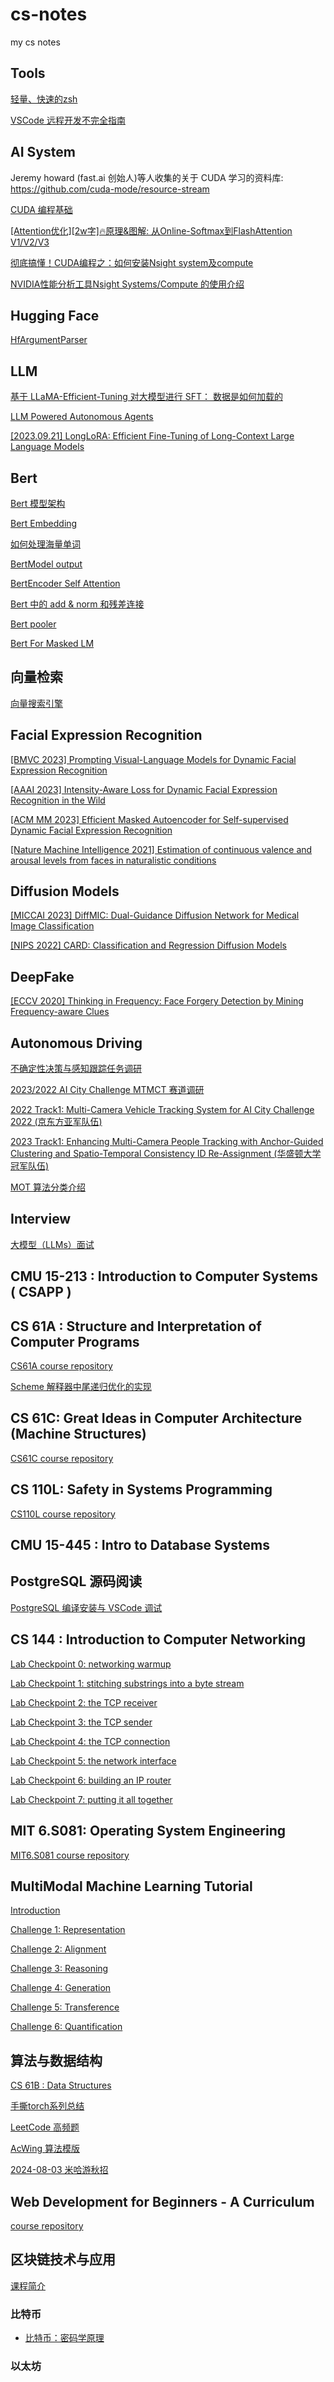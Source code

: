 # cs-notes
my cs notes

## Tools

[轻量、快速的zsh](/tools/zsh-config.md)

[VSCode 远程开发不完全指南](/tools/vscode-remote.md)

## AI System

Jeremy howard (fast.ai 创始人)等人收集的关于 CUDA 学习的资料库: https://github.com/cuda-mode/resource-stream

[CUDA 编程基础](/AI-System/01-CUDA-Basics.md)

[[Attention优化][2w字]🔥原理&图解: 从Online-Softmax到FlashAttention V1/V2/V3](https://zhuanlan.zhihu.com/p/668888063)

[彻底搞懂！CUDA编程之：如何安装Nsight system及compute](https://www.bilibili.com/video/BV1UP411s7nE/?share_source=copy_web&vd_source=3a620b3406963768a72a9c5ac4b2df6d)

[NVIDIA性能分析工具Nsight Systems/Compute 的使用介绍](https://www.bilibili.com/video/BV15P4y1R7VG/?share_source=copy_web&vd_source=3a620b3406963768a72a9c5ac4b2df6d)

## Hugging Face

[HfArgumentParser](/huggingface/01-HfArgumentParser.py)

## LLM

[基于 LLaMA-Efficient-Tuning 对大模型进行 SFT： 数据是如何加载的](./LLM/01-LLaMA-Factory-how-data-load.md)

[LLM Powered Autonomous Agents](./LLM/02-Agents.md)

[[2023.09.21] LongLoRA: Efficient Fine-Tuning of Long-Context Large Language Models](./LLM/03-LongLoRA.md)

## Bert

[Bert 模型架构](./Bert/01-Bert-Architecture.ipynb)

[Bert Embedding](./Bert/02-Bert-Embedding.ipynb)

[如何处理海量单词](./Bert/03-subword-tokenizer.ipynb)

[BertModel output](./Bert/04-Bert-output.ipynb)

[BertEncoder Self Attention](./Bert/05-BertEncoder-self-attention.ipynb)

[Bert 中的 add & norm 和残差连接](./Bert/06-Bert-add-norm-residual-connection.ipynb)

[Bert pooler](./Bert/07-Bert-pooler-head.ipynb)

[Bert For Masked LM](./Bert/08-BertForMaskedLM.ipynb)

## 向量检索

[向量搜索引擎](/向量检索/1-向量搜索引擎.md)

## Facial Expression Recognition

[[BMVC 2023] Prompting Visual-Language Models for Dynamic Facial Expression Recognition](./Facial-Expression-Recognition/02-BMVC2023-DFER-CLIP.md)

[[AAAI 2023] Intensity-Aware Loss for Dynamic Facial Expression Recognition in the Wild](./Facial-Expression-Recognition/03-AAAI2023-IAL.md)

[[ACM MM 2023] Efficient Masked Autoencoder for Self-supervised Dynamic Facial Expression Recognition](./Facial-Expression-Recognition/04-ACMMM2023-MAE-DFER.md)

[[Nature Machine Intelligence 2021] Estimation of continuous valence and arousal levels from faces in naturalistic conditions](./Facial-Expression-Recognition/01-Nature-Machine-Intelligence-2021.md)

## Diffusion Models

[[MICCAI 2023] DiffMIC: Dual-Guidance Diffusion Network for Medical Image Classification](./Diffusion/01-MICCAI2023-DiffMIC.md)

[[NIPS 2022] CARD: Classification and Regression Diffusion Models](./Diffusion/02-NIPS2022-CARD.md)

## DeepFake

[[ECCV 2020] Thinking in Frequency: Face Forgery Detection by Mining Frequency-aware Clues](./DeepFake/01-ECCV2020-Thinking-in-Frequency.md)

## Autonomous Driving

[不确定性决策与感知跟踪任务调研](/Autonomous-Driving/01-uncertain-and-tracking.md)

[2023/2022 AI City Challenge MTMCT 赛道调研](/Autonomous-Driving/02-aicity.md)

[2022 Track1: Multi-Camera Vehicle Tracking System for AI City Challenge 2022 (京东方亚军队伍)](/Autonomous-Driving/03-2022track1-BOE-team.md)

[2023 Track1: Enhancing Multi-Camera People Tracking with Anchor-Guided Clustering and Spatio-Temporal Consistency ID Re-Assignment (华盛顿大学冠军队伍)](/Autonomous-Driving/04-2023aicity-track1-UW-team.md)

[MOT 算法分类介绍](/Autonomous-Driving/05-mot.md)

## Interview

[大模型（LLMs）面试](./Interview/01-LLM-Interview.md)

## CMU 15-213 : Introduction to Computer Systems ( CSAPP )

## CS 61A : Structure and Interpretation of Computer Programs

[CS61A course repository](https://github.com/ZonePG/CS61A)

[Scheme 解释器中尾递归优化的实现](/CS61A/CS61A-tail-recursion.md)

## CS 61C: Great Ideas in Computer Architecture (Machine Structures)

[CS61C course repository](https://github.com/ZonePG/CS61C)

## CS 110L: Safety in Systems Programming

[CS110L course repository](https://github.com/ZonePG/CS110L)

## CMU 15-445 : Intro to Database Systems

## PostgreSQL 源码阅读

[PostgreSQL 编译安装与 VSCode 调试](/PostgreSQL/1-install-and-debug.md)

## CS 144 : Introduction to Computer Networking

[Lab Checkpoint 0: networking warmup](/CS144/CS144-Lab0.md)

[Lab Checkpoint 1: stitching substrings into a byte stream](/CS144/CS144-Lab1.md)

[Lab Checkpoint 2: the TCP receiver](/CS144/CS144-Lab2.md)

[Lab Checkpoint 3: the TCP sender](/CS144/CS144-Lab3.md)

[Lab Checkpoint 4: the TCP connection](/CS144/CS144-Lab4.md)

[Lab Checkpoint 5: the network interface](/CS144/CS144-Lab5.md)

[Lab Checkpoint 6: building an IP router](/CS144/CS144-Lab6.md)

[Lab Checkpoint 7: putting it all together](/CS144/CS144-Lab7.md)

##  MIT 6.S081: Operating System Engineering

[MIT6.S081 course repository](https://github.com/ZonePG/MIT6.S081)

## MultiModal Machine Learning Tutorial

[Introduction](/MML-Tutorial/1-introduction.md)

[Challenge 1: Representation](/MML-Tutorial/2-representation.md)

[Challenge 2: Alignment](/MML-Tutorial/3-alignment.md)

[Challenge 3: Reasoning](/MML-Tutorial/4-reasoning.md)

[Challenge 4: Generation](/MML-Tutorial/5-generation.md)

[Challenge 5: Transference](/MML-Tutorial/6-transference.md)

[Challenge 6: Quantification](/MML-Tutorial/7-quantification.md)

## 算法与数据结构

[CS 61B : Data Structures](https://github.com/ZonePG/CS61B)

[手撕torch系列总结](https://zhuanlan.zhihu.com/p/643763339)

[LeetCode 高频题](/算法与数据结构/LeetCode高频题.md)

[AcWing 算法模版](/算法与数据结构/AcWing算法模版.md)

[2024-08-03 米哈游秋招](/算法与数据结构/2024-08-03-米哈游秋招.md)

## Web Development for Beginners - A Curriculum

[course repository](https://github.com/ZonePG/Web-Dev-For-Beginners)

## 区块链技术与应用

[课程简介](/区块链技术与应用/01-课程简介.pdf)

### 比特币
  - [比特币：密码学原理](/区块链技术与应用/02-BTC-密码学原理.md)

### 以太坊
